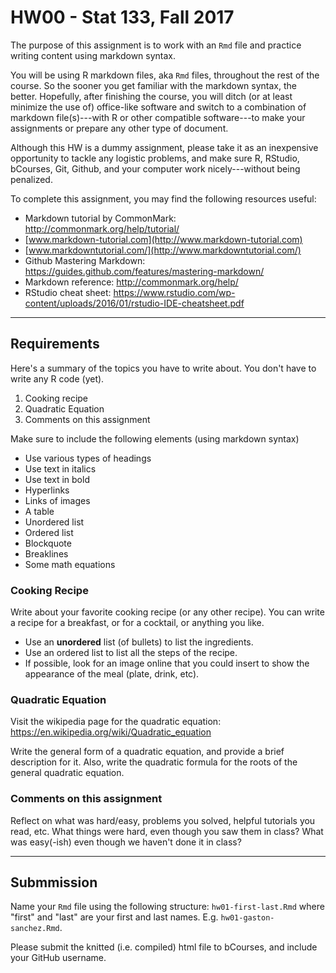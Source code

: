 HW00 - Stat 133, Fall 2017
================

The purpose of this assignment is to work with an `Rmd` file and practice writing content using markdown syntax.

You will be using R markdown files, aka `Rmd` files, throughout the rest of the course. So the sooner you get familiar with the markdown syntax, the better. Hopefully, after finishing the course, you will ditch (or at least minimize the use of) office-like software and switch to a combination of markdown file(s)---with R or other compatible software---to make your assignments or prepare any other type of document.

Although this HW is a dummy assignment, please take it as an inexpensive opportunity to tackle any logistic problems, and make sure R, RStudio, bCourses, Git, Github, and your computer work nicely---without being penalized.

To complete this assignment, you may find the following resources useful:

-   Markdown tutorial by CommonMark: <http://commonmark.org/help/tutorial/>
-   [www.markdown-tutorial.com](http://www.markdown-tutorial.com)
-   [www.markdowntutorial.com/](http://www.markdowntutorial.com/)
-   Github Mastering Markdown: <https://guides.github.com/features/mastering-markdown/>
-   Markdown reference: <http://commonmark.org/help/>
-   RStudio cheat sheet: <https://www.rstudio.com/wp-content/uploads/2016/01/rstudio-IDE-cheatsheet.pdf>

------------------------------------------------------------------------

Requirements
------------

Here's a summary of the topics you have to write about. You don't have to write any R code (yet).

1.  Cooking recipe
2.  Quadratic Equation
3.  Comments on this assignment

Make sure to include the following elements (using markdown syntax)

-   Use various types of headings
-   Use text in italics
-   Use text in bold
-   Hyperlinks
-   Links of images
-   A table
-   Unordered list
-   Ordered list
-   Blockquote
-   Breaklines
-   Some math equations

### Cooking Recipe

Write about your favorite cooking recipe (or any other recipe). You can write a recipe for a breakfast, or for a cocktail, or anything you like.

-   Use an **unordered** list (of bullets) to list the ingredients.
-   Use an ordered list to list all the steps of the recipe.
-   If possible, look for an image online that you could insert to show the appearance of the meal (plate, drink, etc).

### Quadratic Equation

Visit the wikipedia page for the quadratic equation: <https://en.wikipedia.org/wiki/Quadratic_equation>

Write the general form of a quadratic equation, and provide a brief description for it. Also, write the quadratic formula for the roots of the general quadratic equation.

### Comments on this assignment

Reflect on what was hard/easy, problems you solved, helpful tutorials you read, etc. What things were hard, even though you saw them in class? What was easy(-ish) even though we haven't done it in class?

------------------------------------------------------------------------

Submmission
-----------

Name your `Rmd` file using the following structure: `hw01-first-last.Rmd` where "first" and "last" are your first and last names. E.g. `hw01-gaston-sanchez.Rmd`.

Please submit the knitted (i.e. compiled) html file to bCourses, and include your GitHub username.
